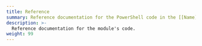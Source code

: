 ```yaml
---
title: Reference
summary: Reference documentation for the PowerShell code in the [[Name]] module.
description: >-
  Reference documentation for the module's code.
weight: 99
---
```

